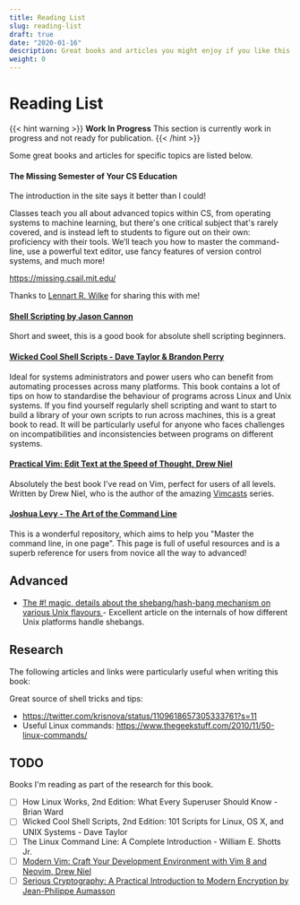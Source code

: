 ```yaml
---
title: Reading List
slug: reading-list
draft: true
date: "2020-01-16"
description: Great books and articles you might enjoy if you like this book!
weight: 0
---
```

# Reading List

{{< hint warning >}}
**Work In Progress**
This section is currently work in progress and not ready for publication.
{{< /hint >}}

Some great books and articles for specific topics are listed below.

#### The Missing Semester of Your CS Education

The introduction in the site says it better than I could!

Classes teach you all about advanced topics within CS, from operating systems to machine learning, but there's one critical subject that's rarely covered, and is instead left to students to figure out on their own: proficiency with their tools. We’ll teach you how to master the command-line, use a powerful text editor, use fancy features of version control systems, and much more!

https://missing.csail.mit.edu/

Thanks to [Lennart R. Wilke](https://www.linkedin.com/in/lrwilke/) for sharing this with me!

#### [Shell Scripting by Jason Cannon](https://www.amazon.com/Shell-Scripting-Automate-Command-Programming-ebook/dp/B015FZAXU6)

Short and sweet, this is a good book for absolute shell scripting beginners.

#### [Wicked Cool Shell Scripts - Dave Taylor & Brandon Perry](https://nostarch.com/wcss2)

Ideal for systems administrators and power users who can benefit from automating processes across many platforms. This book contains a lot of tips on how to standardise the behaviour of programs across Linux and Unix systems. If you find yourself regularly shell scripting and want to start to build a library of your own scripts to run across machines, this is a great book to read. It will be particularly useful for anyone who faces challenges on incompatibilities and inconsistencies between programs on different systems.

#### [Practical Vim: Edit Text at the Speed of Thought, Drew Niel](https://www.amazon.com/Practical-Vim-Thought-Pragmatic-Programmers/dp/1934356980)

Absolutely the best book I've read on Vim, perfect for users of all levels. Written by Drew Niel, who is the author of the amazing [Vimcasts](http://vimcasts.org/) series.

#### [Joshua Levy - The Art of the Command Line](https://github.com/jlevy/the-art-of-command-line)

This is a wonderful repository, which aims to help you "Master the command line, in one page". This page is full of useful resources and is a superb reference for users from novice all the way to advanced!

## Advanced

- [The #! magic, details about the shebang/hash-bang mechanism on various Unix flavours
](https://www.in-ulm.de/~mascheck/various/shebang) - Excellent article on the internals of how different Unix platforms handle shebangs.

## Research

The following articles and links were particularly useful when writing this book:

Great source of shell tricks and tips:

- https://twitter.com/krisnova/status/1109618657305333761?s=11
- Useful Linux commands: https://www.thegeekstuff.com/2010/11/50-linux-commands/

## TODO

Books I'm reading as part of the research for this book.

- [ ] How Linux Works, 2nd Edition: What Every Superuser Should Know - Brian Ward
- [ ] Wicked Cool Shell Scripts, 2nd Edition: 101 Scripts for Linux, OS X, and UNIX Systems - Dave Taylor
- [ ] The Linux Command Line: A Complete Introduction - William E. Shotts Jr.
- [ ] [Modern Vim: Craft Your Development Environment with Vim 8 and Neovim, Drew Niel](https://pragprog.com/book/modvim/modern-vim)
- [ ] [Serious Cryptography: A Practical Introduction to Modern Encryption by Jean-Philippe Aumasson](https://smile.amazon.com/Serious-Cryptography-Practical-Introduction-Encryption/dp/1593278268/ref=tmm_pap_swatch_0?_encoding=UTF8&qid=&sr=)
